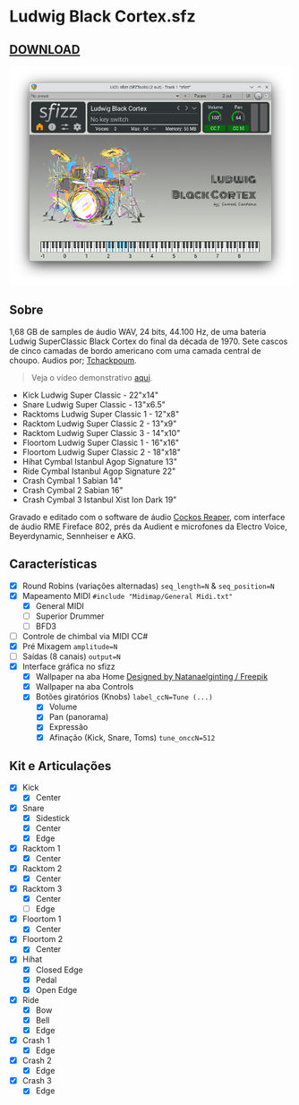 # Ludwig Black Cortex.sfz

## [DOWNLOAD](https://github.com/samuelsantanaoficial/LudwigBlackCortex/releases)

![Screenshot](ui/screenshot.png)

## Sobre

1,68 GB de samples de áudio WAV, 24 bits, 44.100 Hz, de uma bateria Ludwig SuperClassic Black Cortex do final da década de 1970. Sete cascos de cinco camadas de bordo americano com uma camada central de choupo. Audios por; [Tchackpoum](https://www.tchackpoum.com/).

> Veja o vídeo demonstrativo [aqui](https://www.youtube.com/watch?v=KRnmregWpho).

* Kick Ludwig Super Classic - 22"x14"
* Snare Ludwig Super Classic - 13"x6.5"
* Racktoms Ludwig Super Classic 1 - 12"x8"
* Racktom Ludwig Super Classic 2 - 13"x9"
* Racktom Ludwig Super Classic 3 - 14"x10"
* Floortom Ludwig Super Classic 1 - 16"x16"
* Floortom Ludwig Super Classic 2 - 18"x18"
* Hihat Cymbal Istanbul Agop Signature 13"
* Ride Cymbal Istanbul Agop Signature 22"
* Crash Cymbal 1 Sabian 14"
* Crash Cymbal 2 Sabian 16"
* Crash Cymbal 3 Istanbul Xist Ion Dark 19"

Gravado e editado com o software de áudio [Cockos Reaper](https://www.reaper.fm), com interface de áudio RME Fireface 802, prés da Audient e microfones da Electro Voice, Beyerdynamic, Sennheiser e AKG.

## Características

- [x] Round Robins (variações alternadas) `seq_length=N` & `seq_position=N`
- [x] Mapeamento MIDI `#include "Midimap/General Midi.txt"`
    - [x] General MIDI
    - [ ] Superior Drummer
    - [ ] BFD3
- [ ] Controle de chimbal via MIDI CC#
- [x] Pré Mixagem `amplitude=N`
- [ ] Saídas (8 canais) `output=N`
- [x] Interface gráfica no sfizz
    - [x] Wallpaper na aba Home [Designed by Natanaelginting / Freepik](https://www.freepik.com/author/natanaelginting)
    - [x] Wallpaper na aba Controls
    - [x] Botões giratórios (Knobs) `label_ccN=Tune (...)`
        - [x] Volume
        - [x] Pan (panorama)
        - [x] Expressão
        - [x] Afinação (Kick, Snare, Toms) `tune_onccN=512`

## Kit e Articulações
- [x] Kick
    - [x] Center
- [x] Snare
    - [x] Sidestick
    - [x] Center
    - [x] Edge
- [x] Racktom 1
    - [x] Center
- [x] Racktom 2
    - [x] Center
- [x] Racktom 3
    - [x] Center
    - [ ] Edge
- [x] Floortom 1
    - [x] Center
- [x] Floortom 2
    - [x] Center
- [x] Hihat
    - [x] Closed Edge
    - [x] Pedal
    - [x] Open Edge
- [x] Ride
    - [x] Bow
    - [x] Bell
    - [x] Edge
- [x] Crash 1
    - [x] Edge
- [x] Crash 2
    - [x] Edge
- [x] Crash 3
    - [x] Edge

